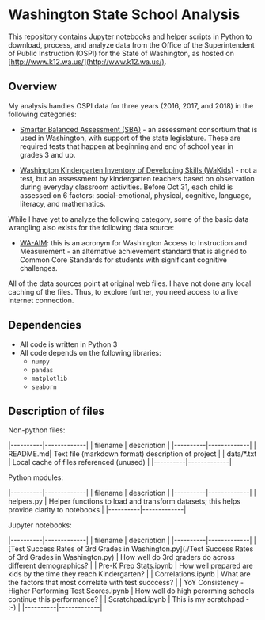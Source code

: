 # Washington State School Analysis

This repository contains Jupyter notebooks and helper scripts in Python to download, process, and analyze
data from the Office of the Superintendent of Public Instruction (OSPI) for the State of Washington, as hosted on [http://www.k12.wa.us/](http://www.k12.wa.us/).

## Overview

My analysis handles OSPI data for three years (2016, 2017, and 2018) in the following categories:

- [Smarter Balanced Assessment (SBA)](http://www.k12.wa.us/smarter/) - an assessment consortium that is used in Washington, with support of the state legislature. These are required tests that happen at beginning and end of school year in grades 3 and up.

- [Washington Kindergarten Inventory of Developing Skills (WaKids)](http://www.k12.wa.us/WaKIDS/Assessment/default.aspx) - not a test, but an assessment by kindergarten teachers based on observation during everyday classroom activities. Before Oct 31, each child is assessed on 6 factors: social-emotional, physical, cognitive, language, literacy, and mathematics.

While I have yet to analyze the following category, some of the basic data wrangling also exists for the following data source:

- [WA-AIM](http://www.k12.wa.us/assessment/WA-AIM/default.aspx): this is an acronym for Washington Access to Instruction and Measurement - an alternative achievement standard that is aligned to Common Core Standards for students with significant cognitive challenges.

All of the data sources point at original web files. I have not done any local caching of the files. Thus, to explore further, you need access to a live internet connection.

## Dependencies

- All code is written in Python 3
- All code depends on the following libraries:
  - `numpy`
  - `pandas`
  - `matplotlib`
  - `seaborn`

## Description of files

Non-python files:

|----------|-------------|
| filename | description |
|----------|-------------|
| README.md| Text file (markdown format) description of project |
| data/*.txt | Local cache of files referenced (unused) |
|----------|-------------|

Python modules:

|----------|-------------|
| filename | description |
|----------|-------------|
| helpers.py | Helper functions to load and transform datasets; this helps provide clarity to notebooks |
|----------|-------------|

Jupyter notebooks:

|----------|-------------|
| filename | description |
|----------|-------------|
| [Test Success Rates of 3rd Grades in Washington.py](./Test Success Rates of 3rd Grades in Washington.py) | How well do 3rd graders do across different demographics? |
| Pre-K Prep Stats.ipynb | How well prepared are kids by the time they reach Kindergarten? |
| Correlations.ipynb | What are the factors that most correlate with test succcess? |
| YoY Consistency - Higher Performing Test Scores.ipynb | How well do high perorming schools continue this performance? |
| Scratchpad.ipynb | This is my scratchpad - :-) |
|----------|-------------|
